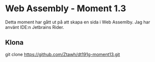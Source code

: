 # Web Assembly - Moment 1.3
Detta moment har gått ut på att skapa en sida i Web Assemlby. Jag har använt IDE:n Jetbrains Rider.

## Klona
git clone https://github.com/Ztawh/dt191g-moment13.git